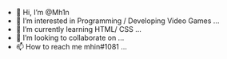 - 👋 Hi, I’m @Mh1n
- 👀 I’m interested in Programming / Developing Video Games ...
- 🌱 I’m currently learning HTML/ CSS ...
- 💞️ I’m looking to collaborate on ...
- 📫 How to reach me mhin#1081 ...

<!---
Mh1n/Mh1n is a ✨ special ✨ repository because its `README.md` (this file) appears on your GitHub profile.
You can click the Preview link to take a look at your changes.
--->
